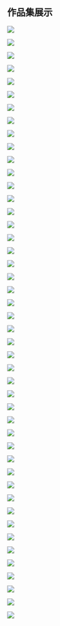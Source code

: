 ## 作品集展示



![](.\images\1.jpg)

![](.\images\2.jpg)

![](.\images\3.jpg)

![](.\images\4.jpg)

![](.\images\5.jpg)

![](.\images\6.jpg)

![](.\images\7.jpg)

![](.\images\8.jpg)

![](.\images\9.jpg)

![](.\images\10.jpg)

![](.\images\11.jpg)

![](.\images\12.jpg)

![](.\images\13.jpg)

![](.\images\14.jpg)

![](.\images\15.jpg)

![](.\images\16.jpg)

![](.\images\17.jpg)

![](.\images\18.jpg)

![](.\images\19.jpg)

![](.\images\20.jpg)

![](.\images\21.jpg)

![](.\images\22.jpg)

![](.\images\23.jpg)

![](.\images\24.jpg)

![](.\images\25.jpg)

![](.\images\26.jpg)

![](.\images\27.jpg)

![](.\images\28.jpg)

![](.\images\29.jpg)

![](.\images\30.jpg)

![](.\images\31.jpg)

![](.\images\32.jpg)

![](.\images\33.jpg)

![](.\images\34.jpg)

![](.\images\35.jpg)

![](.\images\36.jpg)

![](.\images\37.jpg)

![](.\images\38.jpg)

![](.\images\39.jpg)

![](.\images\40.jpg)

![](.\images\41.jpg)

![](.\images\42.jpg)

![](.\images\43.jpg)

![](.\images\44.jpg)

![](.\images\45.jpg)

![](.\images\46.jpg)
